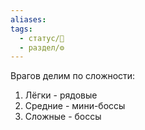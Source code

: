 ```yaml
---
aliases: 
tags:
  - статус/🌱
  - раздел/⚙
---
```


Врагов делим по сложности:
1. Лёгки - рядовые
2. Средние - мини-боссы
3. Сложные - боссы